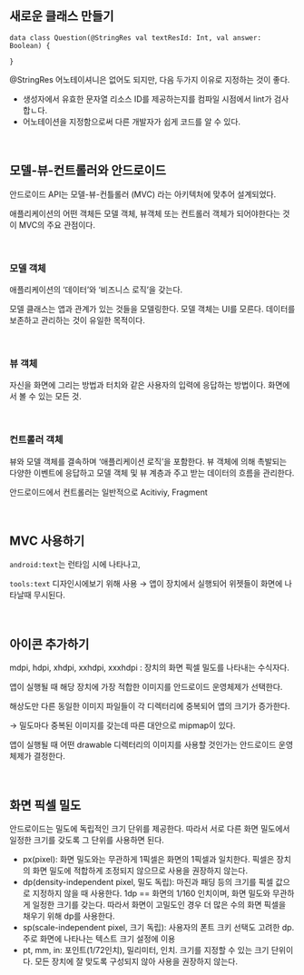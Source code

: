 ## 새로운 클래스 만들기

```
data class Question(@StringRes val textResId: Int, val answer: Boolean) {

}
```

@StringRes 어노테이셔니은 없어도 되지만, 다음 두가지 이유로 지정하는 것이 좋다.

- 생성자에서 유효한 문자열 리소스 ID를 제공하는지를 컴파일 시점에서 lint가 검사합ㄴ다.
- 어노테이션을 지정함으로써 다른 개발자가 쉽게 코드를 알 수 있다.

</br>

## 모델-뷰-컨트롤러와 안드로이드

안드로이드 API는 모델-뷰-컨틀롤러 (MVC) 라는 아키텍처에 맞추어 설계되었다. 

애플리케이션의 어떤 객체든 모델 객체, 뷰객체 또는 컨트롤러 객체가 되어야한다는 것이 MVC의 주요 관점이다.

</br>

### 모델 객체

애플리케이션의 ‘데이터’와 ‘비즈니스 로직’을 갖는다. 

모델 클래스는 앱과 관계가 있는 것들을 모델링한다. 모델 객체는 UI를 모른다. 데이터를 보존하고 관리하는 것이 유일한 목적이다. 

</br>

### 뷰 객체

자신을 화면에 그리는 방법과 터치와 같은 사용자의 입력에 응답하는 방법이다. 화면에서 볼 수 있는 모든 것.

</br>

### 컨트롤러 객체

뷰와 모델 객체를 결속하며 ‘애플리케이션 로직’을 포함한다. 뷰 객체에 의해 촉발되는 다양한 이벤트에 응답하고 모델 객체 및 뷰 계층과 주고 받는 데이터의 흐름을 관리한다. 

안드로이드에서 컨트롤러는 일반적으로 Acitiviy, Fragment

</br>

## MVC 사용하기

`android:text`는 런타임 시에 나타나고,

`tools:text` 디자인시에보기 위해 사용 → 앱이 장치에서 실행되어 위젯들이 화면에 나타날때 무시된다.

</br> 

## 아이콘 추가하기

mdpi, hdpi, xhdpi, xxhdpi, xxxhdpi : 장치의 화면 픽셀 밀도를 나타내는 수식자다. 

앱이 실행될 때 해당 장치에 가장 적합한 이미지를 안드로이드 운영체제가 선택한다. 

해상도만 다른 동일한 이미지 파일들이 각 디렉터리에 중복되어 앱의 크기가 증가한다. 

→ 밀도마다 중복된 이미지를 갖는데 따른 대안으로 mipmap이 있다.

앱이 실행될 때 어떤 drawable 디렉터리의 이미지를 사용할 것인가는 안드로이드 운영체제가 결정한다.

</br>

## 화면 픽셀 밀도

안드로이드는 밀도에 독립적인 크기 단위를 제공한다. 따라서 서로 다른 화면 밀도에서 일정한 크기를 갖도록 그 단위를 사용하면 된다. 

- px(pixel): 화면 밀도와는 무관하게 1픽셀은 화면의 1픽셀과 일치한다. 픽셀은 장치의 화면 밀도에 적합하게 조정되지 않으므로 사용을 권장하지 않는다.
- dp(density-independent pixel, 밀도 독립): 마진과 패딩 등의 크기를 픽셀 값으로 지정하지 않을 때 사용한다. 1dp == 화면의 1/160 인치이며, 화면 밀도와 무관하게 일정한 크기를 갖는다. 따라서 화면이 고밀도인 경우 더 많은 수의 화면 픽셀을 채우기 위해 dp를 사용한다.
- sp(scale-independent pixel, 크기 독립): 사용자의 폰트 크키 선택도 고려한 dp. 주로 화면에 나타나는 텍스트 크기 설정에 이용
- pt, mm, in: 포인트(1/72인치), 밀리미터, 인치. 크기를 지정할 수 있는 크기 단위이다. 모든 장치에 잘 맞도록 구성되지 않아 사용을 권장하지 않는다.